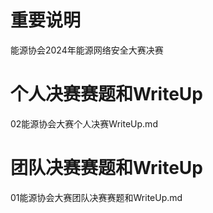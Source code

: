 # 重要说明
能源协会2024年能源网络安全大赛决赛

# 个人决赛赛题和WriteUp  
02能源协会大赛个人决赛WriteUp.md

# 团队决赛赛题和WriteUp  
01能源协会大赛团队决赛赛题和WriteUp.md
